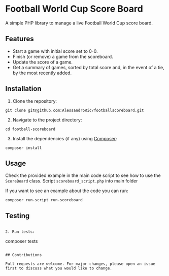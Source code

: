 # Football World Cup Score Board

A simple PHP library to manage a live Football World Cup score board.

## Features

- Start a game with initial score set to 0-0.
- Finish (or remove) a game from the scoreboard.
- Update the score of a game.
- Get a summary of games, sorted by total score and, in the event of a tie, by the most recently added.

## Installation

1. Clone the repository:
```
git clone git@github.com:AlessandroRic/footballscoreboard.git
```

2. Navigate to the project directory:
```
cd football-scoreboard
```

3. Install the dependencies (if any) using [Composer](https://getcomposer.org/):
```
composer install
```

## Usage

Check the provided example in the main code script to see how to use the `ScoreBoard` class.
Script `scoreboard_script.php` into main folder

If you want to see an example about the code you can run:
```
composer run-script run-scoreboard
```

## Testing

```

2. Run tests:
```
composer tests
```

## Contributions

Pull requests are welcome. For major changes, please open an issue first to discuss what you would like to change.

